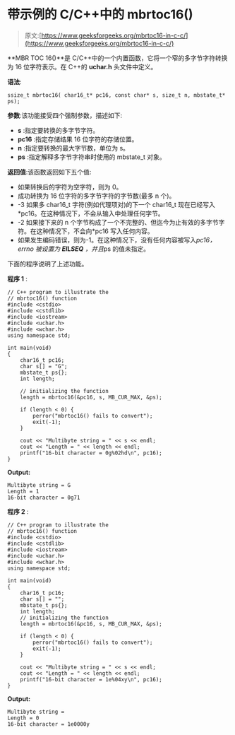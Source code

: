 # 带示例的 C/C++中的 mbrtoc16()

> 原文:[https://www.geeksforgeeks.org/mbrtoc16-in-c-c/](https://www.geeksforgeeks.org/mbrtoc16-in-c-c/)

**MBR TOC 16()**是 C/C++中的一个内置函数，它将一个窄的多字节字符转换为 16 位字符表示。在 C++的 **uchar.h** 头文件中定义。

**语法**:

```
ssize_t mbrtoc16( char16_t* pc16, const char* s, size_t n, mbstate_t* ps);
```

**参数**:该功能接受四个强制参数，描述如下:

*   **s** :指定要转换的多字节字符。
*   **pc16** :指定存储结果 16 位字符的存储位置。
*   **n** :指定要转换的最大字节数，单位为 s。
*   **ps** :指定解释多字节字符串时使用的 mbstate_t 对象。

**返回值**:该函数返回如下五个值:

*   如果转换后的字符为空字符，则为 0。
*   成功转换为 16 位字符的多字节字符的字节数(最多 n 个)。
*   -3 如果多 char16_t 字符(例如代理项对)的下一个 char16_t 现在已经写入*pc16。在这种情况下，不会从输入中处理任何字节。
*   -2 如果接下来的 n 个字节构成了一个不完整的、但迄今为止有效的多字节字符。在这种情况下，不会向*pc16 写入任何内容。
*   如果发生编码错误，则为-1。在这种情况下，没有任何内容被写入*pc16，errno 被设置为 **EILSEQ** ，并且*ps 的值未指定。

下面的程序说明了上述功能。

**程序 1** :

```
// C++ program to illustrate the
// mbrtoc16() function
#include <cstdio>
#include <cstdlib>
#include <iostream>
#include <uchar.h>
#include <wchar.h>
using namespace std;

int main(void)
{
    char16_t pc16;
    char s[] = "G";
    mbstate_t ps{};
    int length;

    // initializing the function
    length = mbrtoc16(&pc16, s, MB_CUR_MAX, &ps);

    if (length < 0) {
        perror("mbrtoc16() fails to convert");
        exit(-1);
    }

    cout << "Multibyte string = " << s << endl;
    cout << "Length = " << length << endl;
    printf("16-bit character = 0g%02hd\n", pc16);
}
```

**Output:**

```
Multibyte string = G
Length = 1
16-bit character = 0g71

```

**程序 2** :

```
// C++ program to illustrate the
// mbrtoc16() function
#include <cstdio>
#include <cstdlib>
#include <iostream>
#include <uchar.h>
#include <wchar.h>
using namespace std;

int main(void)
{
    char16_t pc16;
    char s[] = "";
    mbstate_t ps{};
    int length;
    // initializing the function
    length = mbrtoc16(&pc16, s, MB_CUR_MAX, &ps);

    if (length < 0) {
        perror("mbrtoc16() fails to convert");
        exit(-1);
    }

    cout << "Multibyte string = " << s << endl;
    cout << "Length = " << length << endl;
    printf("16-bit character = 1e%04xy\n", pc16);
}
```

**Output:**

```
Multibyte string = 
Length = 0
16-bit character = 1e0000y

```
